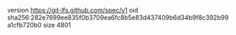 version https://git-lfs.github.com/spec/v1
oid sha256:282e7699ee835f0b3709ea6fc8b5e83d437409b6d34b9f8c392b99a1cfb720b0
size 4801
